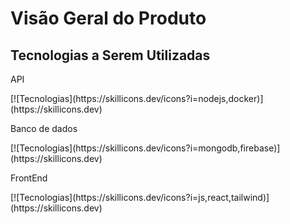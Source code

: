 # Visão Geral do Produto

## **Tecnologias a Serem Utilizadas**

<p>API</p>
[![Tecnologias](https://skillicons.dev/icons?i=nodejs,docker)](https://skillicons.dev)

<p>Banco de dados</p>
[![Tecnologias](https://skillicons.dev/icons?i=mongodb,firebase)](https://skillicons.dev)

<p style="font-size=20px;">FrontEnd</p>
[![Tecnologias](https://skillicons.dev/icons?i=js,react,tailwind)](https://skillicons.dev)


<!-- TODO melhorar colocando dentro de uma tabela com icones ou imagens que representem a tecnologia -->